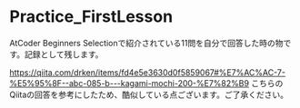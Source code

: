 # Practice_FirstLesson
AtCoder Beginners Selectionで紹介されている11問を自分で回答した時の物です。記録として残します。

https://qiita.com/drken/items/fd4e5e3630d0f5859067#%E7%AC%AC-7-%E5%95%8F--abc-085-b---kagami-mochi-200-%E7%82%B9
こちらのQiitaの回答を参考にしたため、酷似している点ございます。ご了承ください。
